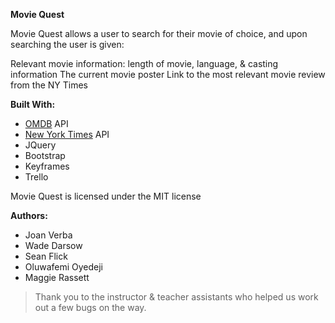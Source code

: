 **Movie Quest**

Movie Quest allows a user to search for their movie of choice, and upon searching the user is given: 

  Relevant movie information: length of movie, language, & casting information
  The current movie poster 
  Link to the most relevant movie review from the NY Times

**Built With:**
- [OMDB](http://www.omdbapi.com/) API 
- [New York Times](https://developer.nytimes.com/) API
- JQuery 
- Bootstrap
- Keyframes
- Trello 

Movie Quest is licensed under the MIT license

**Authors:**
- Joan Verba
- Wade Darsow
- Sean Flick
- Oluwafemi Oyedeji
- Maggie Rassett
    

> Thank you to the instructor & teacher assistants who helped us work out a few bugs on the way.
